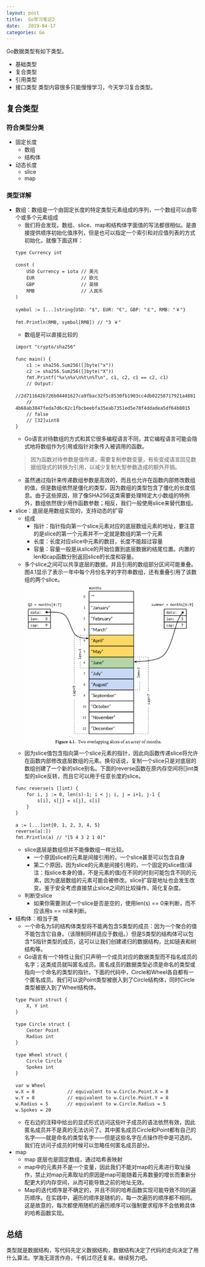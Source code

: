 ```yaml
---
layout: post
title:  Go学习笔记2
date:   2019-04-17
categories: Go
---
```

Go数据类型有如下类型。
* 基础类型
* 复合类型
* 引用类型
* 接口类型
类型内容很多只能慢慢学习，今天学习复合类型。

## 复合类型
### 符合类型分类
* 固定长度
    * 数组
    * 结构体
* 动态长度
    * slice
    * map
### 类型详解
* 数组：数组是一个由固定长度的特定类型元素组成的序列，一个数组可以由零个或多个元素组成
    * 我们将会发现，数组、slice、map和结构体字面值的写法都很相似。是直接提供顺序初始化值序列，但是也可以指定一个索引和对应值列表的方式初始化，就像下面这样：
    ```
    type Currency int

    const (
        USD Currency = iota // 美元
        EUR                 // 欧元
        GBP                 // 英镑
        RMB                 // 人民币
    )

    symbol := [...]string{USD: "$", EUR: "€", GBP: "￡", RMB: "￥"}

    fmt.Println(RMB, symbol[RMB]) // "3 ￥"
    ```
    * 数组是可以直接比较的
    ```
    import "crypto/sha256"

    func main() {
        c1 := sha256.Sum256([]byte("x"))
        c2 := sha256.Sum256([]byte("X"))
        fmt.Printf("%x\n%x\n%t\n%T\n", c1, c2, c1 == c2, c1)
        // Output:                    
        //2d711642b726b04401627ca9fbac32f5c8530fb1903cc4db02258717921a4881
        // 4b68ab3847feda7d6c62c1fbcbeebfa35eab7351ed5e78f4ddadea5df64b8015
        // false
        // [32]uint8
    }
    ```
    * Go语言对待数组的方式和其它很多编程语言不同，其它编程语言可能会隐式地将数组作为引用或指针对象传入被调用的函数。
    > 因为函数对待参数是值传递，需要复制参数变量，有些变成语言回见数据组隐式的转换为引用，以减少复制大型参数造成的额外开销。
    * 虽然通过指针来传递数组参数是高效的，而且也允许在函数内部修改数组的值，但是数组依然是僵化的类型，因为数组的类型包含了僵化的长度信息。由于这些原因，除了像SHA256这类需要处理特定大小数组的特例外，数组依然很少用作函数参数；相反，我们一般使用slice来替代数组。
 * slice：底层是用数组实现的，支持动态的扩容
    * 组成
        * 指针：指针指向第一个slice元素对应的底层数组元素的地址，要注意的是slice的第一个元素并不一定就是数组的第一个元素
        * 长度：长度对应slice中元素的数目，长度不能超过容量
        * 容量：容量一般是从slice的开始位置到底层数据的结尾位置。内置的len和cap函数分别返回slice的长度和容量。
    * 多个slice之间可以共享底层的数据，并且引用的数组部分区间可能重叠。图4.1显示了表示一年中每个月份名字的字符串数组，还有重叠引用了该数组的两个slice。
    ![9ca9eaf81a29acc6f76294e5cf97a179.png](/images/10.png)
    * 因为slice值包含指向第一个slice元素的指针，因此向函数传递slice将允许在函数内部修改底层数组的元素。换句话说，复制一个slice只是对底层的数组创建了一个新的slice别名。下面的reverse函数在原内存空间将[]int类型的slice反转，而且它可以用于任意长度的slice。
    ```
    func reverse(s []int) {
        for i, j := 0, len(s)-1; i < j; i, j = i+1, j-1 {
            s[i], s[j] = s[j], s[i]
        }
    }
    
    a := [...]int{0, 1, 2, 3, 4, 5}
    reverse(a[:])
    fmt.Println(a) // "[5 4 3 2 1 0]"
    ```
    * slice底层是数组但并不能像数组一样比较。
        * 一个原因slice的元素是间接引用的，一个slice甚至可以包含自身
        * 第二个原因，因为slice的元素是间接引用的，一个固定的slice值(译注：指slice本身的值，不是元素的值)在不同的时刻可能包含不同的元素，因为底层数组的元素可能会被修改。slice扩容是地址也会发生改变。鉴于安全考虑直接禁止slice之间的比较操作，简化复杂度。
    * 判断空slice
        * 如果你需要测试一个slice是否是空的，使用len(s) == 0来判断，而不应该用s == nil来判断。
* 结构体：相当于类
    * 一个命名为S的结构体类型将不能再包含S类型的成员：因为一个聚合的值不能包含它自身。（该限制同样适应于数组。）但是S类型的结构体可以包含*S指针类型的成员，这可以让我们创建递归的数据结构，比如链表和树结构等。
    * Go语言有一个特性让我们只声明一个成员对应的数据类型而不指名成员的名字；这类成员就叫匿名成员。匿名成员的数据类型必须是命名的类型或指向一个命名的类型的指针。下面的代码中，Circle和Wheel各自都有一个匿名成员。我们可以说Point类型被嵌入到了Circle结构体，同时Circle类型被嵌入到了Wheel结构体。
    ```
    type Point struct {
        X, Y int
    }

    type Circle struct {
        Center Point
        Radius int
    }

    type Wheel struct {
        Circle Circle
        Spokes int
    }
    
    var w Wheel
    w.X = 8            // equivalent to w.Circle.Point.X = 8
    w.Y = 8            // equivalent to w.Circle.Point.Y = 8
    w.Radius = 5       // equivalent to w.Circle.Radius = 5
    w.Spokes = 20
    ```
    * 在右边的注释中给出的显式形式访问这些叶子成员的语法依然有效，因此匿名成员并不是真的无法访问了。其中匿名成员Circle和Point都有自己的名字——就是命名的类型名字——但是这些名字在点操作符中是可选的。我们在访问子成员的时候可以忽略任何匿名成员部分。
* map
    * map 底层也是固定数组，通过哈希表映射
    * map中的元素并不是一个变量，因此我们不能对map的元素进行取址操作，禁止对map元素取址的原因是map可能随着元素数量的增长而重新分配更大的内存空间，从而可能导致之前的地址无效。
    * Map的迭代顺序是不确定的，并且不同的哈希函数实现可能导致不同的遍历顺序。在实践中，遍历的顺序是随机的，每一次遍历的顺序都不相同。这是故意的，每次都使用随机的遍历顺序可以强制要求程序不会依赖具体的哈希函数实现。

## 总结
类型就是数据结构，写代码先定义数据结构，数据结构决定了代码的走向决定了用什么算法。学海无涯苦作舟，千帆过尽还复来。继续努力吧。


